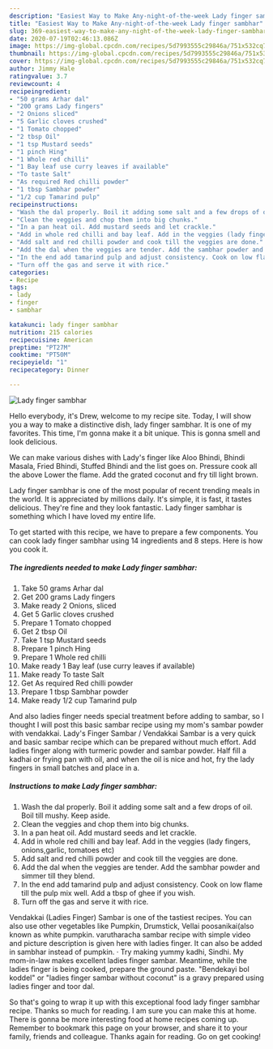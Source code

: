 ```yaml
---
description: "Easiest Way to Make Any-night-of-the-week Lady finger sambhar"
title: "Easiest Way to Make Any-night-of-the-week Lady finger sambhar"
slug: 369-easiest-way-to-make-any-night-of-the-week-lady-finger-sambhar
date: 2020-07-19T02:46:13.086Z
image: https://img-global.cpcdn.com/recipes/5d7993555c29846a/751x532cq70/lady-finger-sambhar-recipe-main-photo.jpg
thumbnail: https://img-global.cpcdn.com/recipes/5d7993555c29846a/751x532cq70/lady-finger-sambhar-recipe-main-photo.jpg
cover: https://img-global.cpcdn.com/recipes/5d7993555c29846a/751x532cq70/lady-finger-sambhar-recipe-main-photo.jpg
author: Jimmy Hale
ratingvalue: 3.7
reviewcount: 4
recipeingredient:
- "50 grams Arhar dal"
- "200 grams Lady fingers"
- "2 Onions sliced"
- "5 Garlic cloves crushed"
- "1 Tomato chopped"
- "2 tbsp Oil"
- "1 tsp Mustard seeds"
- "1 pinch Hing"
- "1 Whole red chilli"
- "1 Bay leaf use curry leaves if available"
- "To taste Salt"
- "As required Red chilli powder"
- "1 tbsp Sambhar powder"
- "1/2 cup Tamarind pulp"
recipeinstructions:
- "Wash the dal properly. Boil it adding some salt and a few drops of oil. Boil till mushy. Keep aside."
- "Clean the veggies and chop them into big chunks."
- "In a pan heat oil. Add mustard seeds and let crackle."
- "Add in whole red chilli and bay leaf. Add in the veggies (lady fingers, onions,garlic, tomatoes etc)"
- "Add salt and red chilli powder and cook till the veggies are done."
- "Add the dal when the veggies are tender. Add the sambhar powder and simmer till they blend."
- "In the end add tamarind pulp and adjust consistency. Cook on low flame till the pulp mix well. Add a tbsp of ghee if you wish."
- "Turn off the gas and serve it with rice."
categories:
- Recipe
tags:
- lady
- finger
- sambhar

katakunci: lady finger sambhar 
nutrition: 215 calories
recipecuisine: American
preptime: "PT27M"
cooktime: "PT50M"
recipeyield: "1"
recipecategory: Dinner

---
```



![Lady finger sambhar](https://img-global.cpcdn.com/recipes/5d7993555c29846a/751x532cq70/lady-finger-sambhar-recipe-main-photo.jpg)

Hello everybody, it's Drew, welcome to my recipe site. Today, I will show you a way to make a distinctive dish, lady finger sambhar. It is one of my favorites. This time, I'm gonna make it a bit unique. This is gonna smell and look delicious.

We can make various dishes with Lady&#39;s finger like Aloo Bhindi, Bhindi Masala, Fried Bhindi, Stuffed Bhindi and the list goes on. Pressure cook all the above Lower the flame. Add the grated coconut and fry till light brown.

Lady finger sambhar is one of the most popular of recent trending meals in the world. It is appreciated by millions daily. It's simple, it is fast, it tastes delicious. They're fine and they look fantastic. Lady finger sambhar is something which I have loved my entire life.


To get started with this recipe, we have to prepare a few components. You can cook lady finger sambhar using 14 ingredients and 8 steps. Here is how you cook it.

<!--inarticleads1-->

##### The ingredients needed to make Lady finger sambhar:

1. Take 50 grams Arhar dal
1. Get 200 grams Lady fingers
1. Make ready 2 Onions, sliced
1. Get 5 Garlic cloves crushed
1. Prepare 1 Tomato chopped
1. Get 2 tbsp Oil
1. Take 1 tsp Mustard seeds
1. Prepare 1 pinch Hing
1. Prepare 1 Whole red chilli
1. Make ready 1 Bay leaf (use curry leaves if available)
1. Make ready To taste Salt
1. Get As required Red chilli powder
1. Prepare 1 tbsp Sambhar powder
1. Make ready 1/2 cup Tamarind pulp


And also ladies finger needs special treatment before adding to sambar, so I thought I will post this basic sambar recipe using my mom&#39;s sambar powder with vendakkai. Lady&#39;s Finger Sambar / Vendakkai Sambar is a very quick and basic sambar recipe which can be prepared without much effort. Add ladies finger along with turmeric powder and sambar powder. Half fill a kadhai or frying pan with oil, and when the oil is nice and hot, fry the lady fingers in small batches and place in a. 

<!--inarticleads2-->

##### Instructions to make Lady finger sambhar:

1. Wash the dal properly. Boil it adding some salt and a few drops of oil. Boil till mushy. Keep aside.
1. Clean the veggies and chop them into big chunks.
1. In a pan heat oil. Add mustard seeds and let crackle.
1. Add in whole red chilli and bay leaf. Add in the veggies (lady fingers, onions,garlic, tomatoes etc)
1. Add salt and red chilli powder and cook till the veggies are done.
1. Add the dal when the veggies are tender. Add the sambhar powder and simmer till they blend.
1. In the end add tamarind pulp and adjust consistency. Cook on low flame till the pulp mix well. Add a tbsp of ghee if you wish.
1. Turn off the gas and serve it with rice.


Vendakkai (Ladies Finger) Sambar is one of the tastiest recipes. You can also use other vegetables like Pumpkin, Drumstick, Vellai poosanikai(also known as white pumpkin. varutharacha sambar recipe with simple video and picture description is given here with ladies finger. It can also be added in sambhar instead of pumpkin. · Try making yummy kadhi, Sindhi. My mom-in-law makes excellent ladies finger sambar. Meantime, while the ladies finger is being cooked, prepare the ground paste. &#34;Bendekayi bol koddel&#34; or &#34;ladies finger sambar without coconut&#34; is a gravy prepared using ladies finger and toor dal. 

So that's going to wrap it up with this exceptional food lady finger sambhar recipe. Thanks so much for reading. I am sure you can make this at home. There is gonna be more interesting food at home recipes coming up. Remember to bookmark this page on your browser, and share it to your family, friends and colleague. Thanks again for reading. Go on get cooking!
